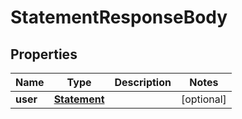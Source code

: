 
# StatementResponseBody

## Properties
Name | Type | Description | Notes
------------ | ------------- | ------------- | -------------
**user** | [**Statement**](Statement.md) |  |  [optional]



